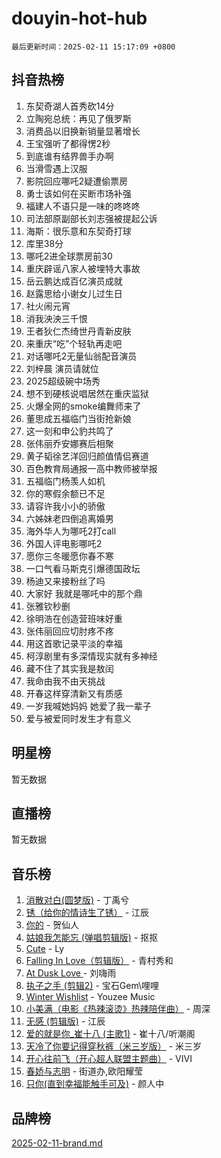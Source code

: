 # douyin-hot-hub

`最后更新时间：2025-02-11 15:17:09 +0800`

## 抖音热榜

1. 东契奇湖人首秀砍14分
1. 立陶宛总统：再见了俄罗斯
1. 消费品以旧换新销量显著增长
1. 王宝强听了都得愣2秒
1. 到底谁有结界兽手办啊
1. 当滑雪遇上汉服
1. 影院回应哪吒2疑遭偷票房
1. 勇士该如何在买断市场补强
1. 福建人不语只是一味的咚咚咚
1. 司法部原副部长刘志强被提起公诉
1. 海斯：很乐意和东契奇打球
1. 库里38分
1. 哪吒2进全球票房前30
1. 重庆辟谣八家人被埋特大事故
1. 岳云鹏达成百亿演员成就
1. 赵露思给小谢女儿过生日
1. 社火闹元宵
1. 消我泱泱三千恨
1. 王者狄仁杰绮世丹青新皮肤
1. 来重庆“吃”个轻轨再走吧
1. 对话哪吒2无量仙翁配音演员
1. 刘梓晨 演员请就位
1. 2025超级碗中场秀
1. 想不到硬核说唱居然在重庆监狱
1. 火爆全网的smoke编舞师来了
1. 董思成五福临门当街抢新娘
1. 这一刻和申公豹共鸣了
1. 张伟丽乔安娜赛后相聚
1. 黄子韬徐艺洋回归颜值情侣赛道
1. 百色教育局通报一高中教师被举报
1. 五福临门杨羡人如机
1. 你的寒假余额已不足
1. 请容许我小小的骄傲
1. 六姊妹老四倒追离婚男
1. 海外华人为哪吒2打call
1. 外国人评电影哪吒2
1. 愿你三冬暖愿你春不寒
1. 一口气看马斯克引爆德国政坛
1. 杨迪又来接粉丝了吗
1. 大家好 我就是哪吒中的那个鼎
1. 张雅钦秒删
1. 徐明浩在创造营班味好重
1. 张伟丽回应切肘疼不疼
1. 用这首歌记录平淡的幸福
1. 柯淳剧里有多深情现实就有多神经
1. 藏不住了其实我是敖闰
1. 我命由我不由天挑战
1. 开春这样穿清新又有质感
1. 一岁我喊她妈妈 她爱了我一辈子
1. 爱与被爱同时发生才有意义

## 明星榜

暂无数据

## 直播榜

暂无数据

## 音乐榜

1. [消散对白(圆梦版)](https://sf5-hl-cdn-tos.douyinstatic.com/obj/tos-cn-ve-2774/og4jB5I5IizzoZVAAAzWgBMAsMDWoArfwBOiFs) - 丁禹兮
1. [锈（给你的情诗生了锈）](https://sf5-hl-cdn-tos.douyinstatic.com/obj/tos-cn-ve-2774/o8a1PBtVqIYbPEGK6e5A4egedVMdm3fCIz6bbE) - 江辰
1. [你的](https://sf5-hl-cdn-tos.douyinstatic.com/obj/tos-cn-ve-2774/oYuIeKf42jB7sEV6B2upMdpYAgfrQWj0FeRegh) - 贺仙人
1. [姑娘我怎能忘 (弹唱剪辑版)](https://sf5-hl-cdn-tos.douyinstatic.com/obj/tos-cn-ve-2774/okamwrBGEMz6illuEofAsMV4yzF5tVWbBiA5AI) - 抠抠
1. [Cute](https://sf5-hl-cdn-tos.douyinstatic.com/obj/tos-cn-ve-2774/o4IbIzHWKAAB4wsS5qMBRiiAlEBGTpQRNfFvuo) - Ly
1. [Falling In Love（剪辑版）](https://sf3-cdn-tos.douyinstatic.com/obj/tos-cn-ve-2774/o8ajpA8zzgBPahbBIO8AcKGBLJezFCRd1wfP9f) - 青村秀和
1. [ At Dusk  Love ](https://sf5-hl-cdn-tos.douyinstatic.com/obj/tos-cn-ve-2774/o8CrpCf5CaYgI4ZrtQgMQAFEfuGqNnRSDQAPBc) - 刘嗨雨
1. [执子之手 (剪辑2)](https://sf5-hl-cdn-tos.douyinstatic.com/obj/tos-cn-ve-2774/oUoZLQjCc31XzqsBnBQUNgeKtYPBcgbFDwtfcu) - 宝石Gem\哩哩
1. [Winter Wishlist](https://sf6-cdn-tos.douyinstatic.com/obj/tos-cn-ve-2774/oIIgUOeamCFCVAzxN6MFRLIBlLGpUqQxeeHrLE) - Youzee Music
1. [小美满（电影《热辣滚烫》热辣陪伴曲）](https://sf5-hl-cdn-tos.douyinstatic.com/obj/tos-cn-ve-2774/o0GAn2lSgfZIDUgtevCGDQYnFg4CwnrBaxbTZL) - 周深
1. [无感 (剪辑版)](https://sf5-hl-cdn-tos.douyinstatic.com/obj/tos-cn-ve-2774/o0eIsUzJBDlQaQFC5OFlgbMEZC1TFYBftOBn6p) - 江辰
1. [爱的就是你_崔十八 (主歌1)](https://sf5-hl-cdn-tos.douyinstatic.com/obj/tos-cn-ve-2774/oI5BO5DhFZ6UTcNCnZaOCBLtZ7WIMQGfgnXf5E) - 崔十八/听潮阁
1. [天冷了你要记得穿秋裤（米三岁版）](https://sf5-hl-cdn-tos.douyinstatic.com/obj/tos-cn-ve-2774/oQlIwVIDWiZ6BQilAorS7MA0AgCkQDvcZAdm1) - 米三岁
1. [开心往前飞（开心超人联盟主题曲）](https://sf5-hl-cdn-tos.douyinstatic.com/obj/tos-cn-ve-2774/9d8fb7c82cf1421fb93a9fe925275e0a) - VIVI
1. [春娇与志明](https://sf5-hl-cdn-tos.douyinstatic.com/obj/tos-cn-ve-2774/e530d8fceb7044b39707d7f9ff54add1) - 街道办,欧阳耀莹
1. [只你(直到幸福能触手可及)](https://sf5-hl-cdn-tos.douyinstatic.com/obj/tos-cn-ve-2774/o0lBkRDzFTeaVSUz3ZZSCBVtZ5DIMQGfgmEAuE) - 颜人中

## 品牌榜

[2025-02-11-brand.md](2025-02-11-brand.md)
